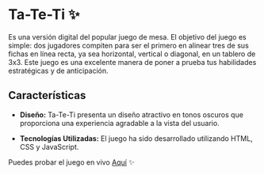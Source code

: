# Ta-Te-Ti ✨
 Es una versión digital del popular juego de mesa. El objetivo del juego es simple: dos jugadores compiten para ser el primero en alinear tres de sus fichas en línea recta, ya sea horizontal, vertical o diagonal, en un tablero de 3x3. Este juego es una excelente manera de poner a prueba tus habilidades estratégicas y de anticipación.
##  Características
- **Diseño:** Ta-Te-Ti presenta un diseño atractivo en tonos oscuros que proporciona una experiencia agradable a la vista del usuario.

- **Tecnologías Utilizadas:** El juego ha sido desarrollado utilizando HTML, CSS y JavaScript.

Puedes probar el juego en vivo [Aquí](https://play-ta-te-ti.netlify.app/) ✨
